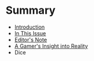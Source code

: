 # Summary

* [Introduction](README.md)
* [In This Issue](contents.md)
* [Editor's Note](editors_note.md)
* [A Gamer's Insight into Reality](vosburgh-gamer-insight-reality.md)
* Dice

